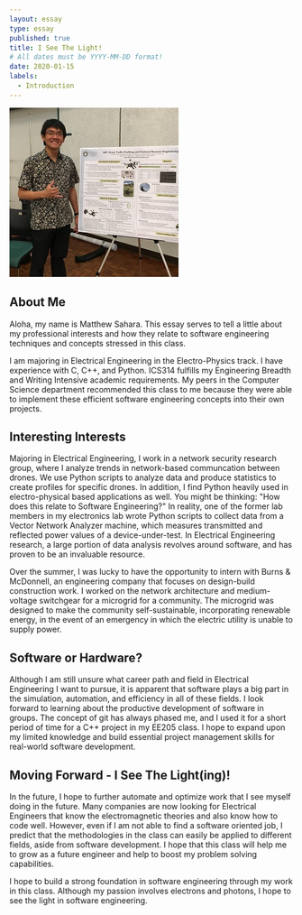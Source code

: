 ```yaml
---
layout: essay
type: essay
published: true
title: I See The Light!
# All dates must be YYYY-MM-DD format!
date: 2020-01-15
labels:
  - Introduction
---
```


<img class="ui medium left floated rounded image" src="../images/intro_mePoster.jpg">

## About Me
Aloha, my name is Matthew Sahara. This essay serves to tell a little about my professional interests and how they relate to software engineering techniques and concepts stressed in this class.

I am majoring in Electrical Engineering in the Electro-Physics track. I have experience with C, C++, and Python. ICS314 fulfills my Engineering Breadth and Writing Intensive academic requirements. My peers in the Computer Science department recommended this class to me because they were able to implement these efficient software engineering concepts into their own projects.


## Interesting Interests
Majoring in Electrical Engineering, I work in a network security research group, where I analyze trends in network-based communcation between drones. We use Python scripts to analyze data and produce statistics to create profiles for specific drones. In addition, I find Python heavily used in electro-physical based applications as well. You might be thinking: "How does this relate to Software Engineering?" In reality, one of the former lab members in my electronics lab wrote Python scripts to collect data from a Vector Network Analyzer machine, which measures transmitted and reflected power values of a device-under-test. In Electrical Engineering research, a large portion of data analysis revolves around software, and has proven to be an invaluable resource.

Over the summer, I was lucky to have the opportunity to intern with Burns & McDonnell, an engineering company that focuses on design-build construction work. I worked on the network architecture and medium-voltage switchgear for a microgrid for a community. The microgrid was designed to make the community self-sustainable, incorporating renewable energy, in the event of an emergency in which the electric utility is unable to supply power.


## Software or Hardware?
Although I am still unsure what career path and field in Electrical Engineering I want to pursue, it is apparent that software plays a big part in the simulation, automation, and efficiency in all of these fields. I look forward to learning about the productive development of software in groups. The concept of git has always phased me, and I used it for a short period of time for a C++ project in my EE205 class. I hope to expand upon my limited knowledge and build essential project management skills for real-world software development.


## Moving Forward - I See The Light(ing)!
In the future, I hope to further automate and optimize work that I see myself doing in the future. Many companies are now looking for Electrical Engineers that know the electromagnetic theories and also know how to code well. However, even if I am not able to find a software oriented job, I predict that the methodologies in the class can easily be applied to different fields, aside from software development. I hope that this class will help me to grow as a future engineer and help to boost my problem solving capabilities.

I hope to build a strong foundation in software engineering through my work in this class. Although my passion involves electrons and photons, I hope to see the light in software engineering.
